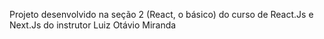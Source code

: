 Projeto desenvolvido na seção 2 (React, o básico) do curso de React.Js e Next.Js do instrutor Luiz Otávio Miranda
